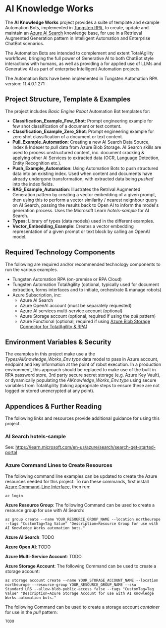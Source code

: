 # AI Knowledge Works
The **AI Knowledge Works** project provides a suite of template and example Automation Bots, implemented in [Tungsten RPA](https://www.tungstenautomation.com/products/rpa), to create, update and maintain an [Azure AI Search](https://azure.microsoft.com/en-gb/products/ai-services/ai-search) knowledge base, for use in a Retrieval Augmented Generation pattern in Intelligent Automation and Enterprise ChatBot scenarios.

The Automation Bots are intended to complement and extent TotalAgility workflows, bringing the full power of Generative AI to both ChatBot style interactions with humans, as well as providing a for applied use of LLMs and Generative AI as part of enterprise Intelligent Automation projects.

The Automation Bots have been implemented in Tungsten Automation RPA version: 11.4.0.1 271

## Project Structure, Template & Examples
The project includes _Basic Engine Robot_ Automation Bot templates for:

 - **Classification_Example_Few_Shot**: Prompt engineering example for few shot classification of a document or text content.
 - **Classification_Example_Zero_Shot**: Prompt engineering example for zero shot classification of a document or text content. 
 - **Pull_Example_Automation**: Creating a new AI Search Data Source, Index & Indexer to _pull_ data from Azure Blob Storage. AI Search skills are used to process unstructured content, inc. document cracking & applying other AI Services to extracted data (OCR, Language Detection, Entity Recognition etc.).
 - **Push_Example_Automation**: Using Automation Bots to push structured data into an existing index. Used when content and documents have already undergone transformation, with extracted data being _pushed_ into the index fields. 
 - **RAG_Example_Automation**: Illustrates the Retrival Augmented Generation pattern by creating a vector embedding of a given prompt, then using this to perform a vector similarity / nearest neignbour query on AI Search, passing the results back to Open AI to inform the model's generation process. Uses the Microsoft Learn _hotels-sample_ for AI Search.  
 - **Types**: Library of types (data models) used in the different examples. 
 - **Vector_Embedding_Example**: Creates a vector embedding representation of a given prompt or text block by calling an OpenAI model. 


## Required Technology Components
The following are required and/or recommended technology components to run the various examples. 

 - Tungsten Automation RPA (on-premise or RPA Cloud)
 - Tungsten Automation TotalAgility (optional, typically used for document extraction, forms interfaces and to initiate, orchestrate & manage robots)
 - Azure Subscription, inc:
    - Azure AI Search
    - Azure OpenAI account (must be separately requested)
    - Azure AI services multi-service account (optional)
    - Azure Storage account (optional, required if using the _pull_ pattern)
    - Azure Functional (optional, required if using [Azure Blob Storage Connector for TotalAgility & RPA](https://marketplace.kofax.com/details/azure-blob-storage-connector-for-totalagility-rpa))


## Environment Variables & Security
The examples in this project make use a the _Types/AIKnowledge_Works_Env.type_ data model to pass in Azure account, endpoint and key information at the point of robot execution. In a production environment, this approach should be replaced to make use of the built in RPA password store, 3rd party secure secret storage (e.g. Azure Key Vault), or dynamically populating the _AIKnowledge_Works_Env.type_ using secure variables from TotalAgility (taking appropriate steps to ensure these are not logged or stored unencrypted at any point).


## Appendices & Further Reading
The following links and resources provide additional guidance for using this project. 

### AI Search hotels-sample
See: https://learn.microsoft.com/en-us/azure/search/search-get-started-portal

### Azure Command Lines to Create Resources
The following command line examples can be updated to create the Azure resources needed for this project. To run these commands, first install [Azure Command-Line Interface](https://learn.microsoft.com/en-us/cli/azure/), then run: 

```
az login
```

**Azure Resource Group**:
The following Command can be used to create a resource group for use with AI Search:

```
az group create --name YOUR_RESOURCE_GROUP_NAME --location northeurope --tags "CustomTag=Tag Value" "Description=Resource Group for use with AI Knowledge Works automation bots."
```

**Azure AI Search**:
TODO

**Azure Open AI**:
TODO

**Azure Multi-Service Account**:
TODO

**Azure Storage Account**:
The following Command can be used to create a storage account:

```
az storage account create --name YOUR_STORAGE_ACCOUNT_NAME --location northeurope --resource-group YOUR_RESOURCE_GROUP_NAME --sku Standard_LRS --allow-blob-public-access false --tags "CustomTag=Tag Value" "Description=Azure Storage Account for use with AI Knowledge Works automation bots."
```

The following Command can be used to create a storage account _container_ for use in the _pull_ pattern:

`TODO`



